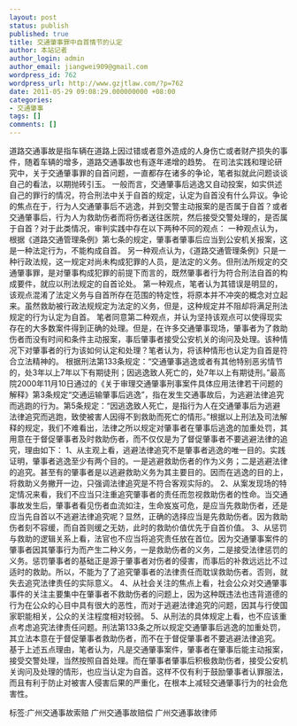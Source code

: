 ```yaml
---
layout: post
status: publish
published: true
title: 交通肇事罪中自首情节的认定
author: 本站记者
author_login: admin
author_email: jiangwei909@gmail.com
wordpress_id: 762
wordpress_url: http://www.gzjtlaw.com/?p=762
date: 2011-05-29 09:08:29.000000000 +08:00
categories:
- 交通肇事
tags: []
comments: []
---
```

道路交通事故是指车辆在道路上因过错或者意外造成的人身伤亡或者财产损失的事件，随着车辆的增多，道路交通事故也有逐年递增的趋势。  在司法实践和理论研究中，关于交通肇事罪的自首问题，一直都存在诸多的争论，笔者拟就此问题谈谈自己的看法，以期抛砖引玉。 一般而言，交通肇事后逃逸又自动投案，如实供述自己的罪行的情况，符合刑法中关于自首的规定，认定为自首没有什么异议。争论的焦点在于，行为人交通肇事后不逃逸，并到交警主动报案的是否属于自首？或者交通肇事后，行为人为救助伤者而将伤者送往医院，然后接受交警处理的，是否属于自首？对于此类情况，审判实践中存在以下两种不同的观点： 一种观点认为，根据《道路交通管理条例》第七条的规定，肇事者肇事后应当到公安机关报案，这是一种法定行为，不能构成自首。 另一种观点认为，《道路交通管理条例》只是一种行政法规，这一规定对尚未构成犯罪的人员，是法定的义务。但刑法所规定的交通肇事罪，是对肇事构成犯罪的前提下而言的，既然肇事者行为符合刑法自首的构成要件，就应以刑法规定的自首论处。 第一种观点，笔者认为其错误是明显的，该观点混淆了法定义务与自首所存在范围的特定性，将原本并不冲突的概念对立起来。虽然救助被行政法规规定为法定的义务，但是，这种规定并不阻却将满足刑法规定的行为认定为自首。 笔者同意第二种观点，并认为坚持该观点可以使得现实存在的大多数案件得到正确的处理。但是，在许多交通肇事现场，肇事者为了救助伤者而没有时间和条件主动报案，事后肇事者接受公安机关的询问及处理。该种情况下对肇事者的行为该如何认定和处理？笔者认为，将该种情形也认定为自首是符合立法精神的。 根据刑法第133条规定：&ldquo;交通肇事逃逸或者有其他特别恶劣情节的，处3年以上7年以下有期徒刑；因逃逸致人死亡的，处7年以上有期徒刑。&rdquo;最高院2000年11月10日通过的《关于审理交通肇事刑事案件具体应用法律若干问题的解释》第3条规定&ldquo;交通运输肇事后逃逸&rdquo;，指在发生交通事故后，为逃避法律追究而逃跑的行为。第5条规定：&ldquo;因逃逸致人死亡，是指行为人在交通肇事后为逃避法律追究而逃跑，致使被害人因得不到救助而死亡的情形。&rdquo;根据以上刑法及司法解释的规定，我们不难看出，法律之所以规定对肇事者在肇事后逃逸的加重处罚，其用意在于督促肇事者及时救助伤者，而不仅仅是为了督促肇事者不要逃避法律的追究，理由如下： 1、从主观上看，逃避法律追究不是肇事者逃逸的唯一目的。实践证明，肇事者逃逸至少有两个目的。一是逃避救助伤者的作为义务；二是逃避法律的追究。甚至有的肇事者是以逃避救助义务为其主要目的。因而在逃逸的目的上，将救助义务撇开一边，只强调法律追究是不符合客观实际的。 2、从案发现场的特定情况来看，我们不应当只注重追究肇事者的责任而忽视救助伤者的性命。当交通事故发生后，肇事者看见伤者血流如注，生命岌岌可危，是应当先救助伤者，还是应当先自首以不逃避法律追究呢？显然，正确的选择应当是先救助伤者。因为救助伤者刻不容缓，而自首则缓之无妨，此时的救助价值优先于自首价值。 3、从惩罚与救助的逻辑关系上看，法官也不应当将追究责任放在首位。因为交通肇事案件的肇事者因其肇事行为而产生二种义务，一是救助伤者的义务，二是接受法律惩罚的义务。惩罚肇事者的基础正是源于肇事者对伤者的侵害，而事后的补救远远比不过适时的救助。所以，不能为了了追究肇事者的法律责任而耽误救助伤者。否则，就失去追究法律责任的实际意义。 4、从社会关注的焦点上看，社会公众对交通肇事事件的关注主要集中在肇事者不救助伤者的问题上，因为这种既违法也违背道德的行为在公众的心目中具有很大的恶性，而对于逃避法律追究的问题，因其与行使国家职能相关，公众的关注程度相对较弱。 5、从刑法的具体规定上看，也不应该重点考虑追究法律责任问题。刑法第133条之所以规定交通肇事后逃逸的加重处罚，其立法本意在于督促肇事者救助伤者，而不在于督促肇事者不要逃避法律追究。 基于上述五点理由，笔者认为，凡是交通肇事案件，肇事者在肇事后能主动报案，接受交警处理，当然按照自首处理。而在肇事者肇事后积极救助伤者，接受公安机关询问及处理的情形，也应当认定为自首。这样不仅有利于鼓励肇事者认罪服法，而且有利于防止对被害人侵害后果的严重化，在根本上减轻交通肇事行为的社会危害性。   标签:广州交通事故索赔 广州交通事故赔偿 广州交通事故律师
